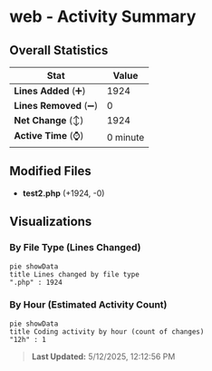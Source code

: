 # web - Activity Summary 

## Overall Statistics

| Stat                   | Value                                                             |
| ---------------------- | ----------------------------------------------------------------- |
| **Lines Added** (➕)   | 1924                                          |
| **Lines Removed** (➖) | 0                                        |
| **Net Change** (↕)    | 1924                |
| **Active Time** (⌚)   | 0 minute |


## Modified Files
- **test2.php** (+1924, -0)

## Visualizations

### By File Type (Lines Changed)

```mermaid
pie showData
title Lines changed by file type
".php" : 1924
```

### By Hour (Estimated Activity Count)

```mermaid
pie showData
title Coding activity by hour (count of changes)
"12h" : 1
```


> **Last Updated:** 5/12/2025, 12:12:56 PM